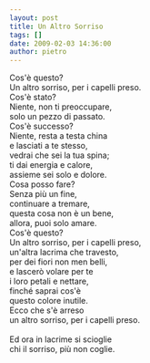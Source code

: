 ```yaml
---
layout: post
title: Un Altro Sorriso
tags: []
date: 2009-02-03 14:36:00
author: pietro
---
```

Cos'è questo?<br/>Un altro sorriso, per i capelli preso.<br/>Cos'è stato?<br/>Niente, non ti preoccupare,<br/>solo un pezzo di passato.<br/>Cos'è successo?<br/>Niente, resta a testa china<br/>e lasciati a te stesso,<br/>vedrai che sei la tua spina;<br/>ti dai energia e calore,<br/>assieme sei solo e dolore.<br/>Cosa posso fare?<br/>Senza più un fine,<br/>continuare a tremare,<br/>questa cosa non è un bene,<br/>allora, puoi solo amare.<br/>Cos'è questo?<br/>Un altro sorriso, per i capelli preso,<br/>un'altra lacrima che travesto,<br/>per dei fiori non men belli,<br/>e lascerò volare per te<br/>i loro petali e nettare,<br/>finché saprai cos'è<br/>questo colore inutile.<br/>Ecco che s'è arreso<br/>un altro sorriso, per i capelli preso.<br/><br/>Ed ora in lacrime si scioglie<br/>chi il sorriso, più non coglie.
